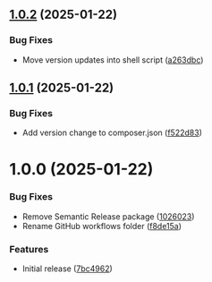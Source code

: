 ## [1.0.2](https://github.com/MakairaIO/oxid-connect-frontend/compare/1.0.1...1.0.2) (2025-01-22)


### Bug Fixes

* Move version updates into shell script ([a263dbc](https://github.com/MakairaIO/oxid-connect-frontend/commit/a263dbc4c435cb0bfc7248099d40749fa74f0d64))

## [1.0.1](https://github.com/MakairaIO/oxid-connect-frontend/compare/1.0.0...1.0.1) (2025-01-22)


### Bug Fixes

* Add version change to composer.json ([f522d83](https://github.com/MakairaIO/oxid-connect-frontend/commit/f522d8374f650f1343fe5797a935a7327600780d))

# 1.0.0 (2025-01-22)


### Bug Fixes

* Remove Semantic Release package ([1026023](https://github.com/MakairaIO/oxid-connect-frontend/commit/1026023f434eef2c933fc67977e6d1c1cc34de2f))
* Rename GitHub workflows folder ([f8de15a](https://github.com/MakairaIO/oxid-connect-frontend/commit/f8de15a080c38f8806dd6cf8e52eddfb62c97175))


### Features

* Initial release ([7bc4962](https://github.com/MakairaIO/oxid-connect-frontend/commit/7bc49627e1a103dc262026965ddbd3cf9e487010))
